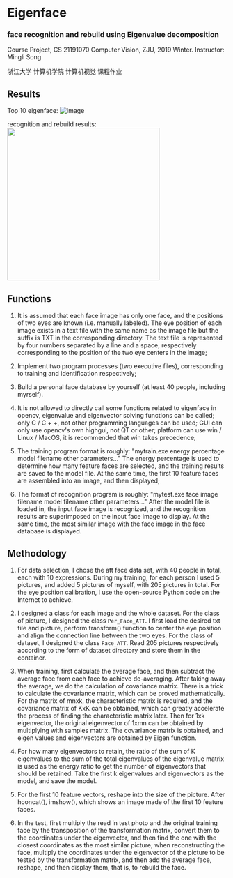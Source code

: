 # Eigenface

### face recognition and rebuild using Eigenvalue decomposition

Course Project, CS 21191070 Computer Vision, ZJU, 2019 Winter. Instructor: Mingli Song

浙江大学 计算机学院 计算机视觉 课程作业



## Results

Top 10 eigenface:
![image](https://github.com/RuiFeiHe/Eigenface/blob/master/top10.png)


recognition and rebuild results:
<img width="350" height="350" src="https://github.com/RuiFeiHe/Eigenface/blob/master/Eigenface.png"/>


## Functions

1. It is assumed that each face image has only one face, and the positions of two eyes are known (i.e. manually labeled). The eye position of each image exists in a text file with the same name as the image file but the suffix is TXT in the corresponding directory. The text file is represented by four numbers separated by a line and a space, respectively corresponding to the position of the two eye centers in the image;

2. Implement two program processes (two executive files), corresponding to training and identification respectively;

3. Build a personal face database by yourself (at least 40 people, including myrself). 

4. It is not allowed to directly call some functions related to eigenface in opencv, eigenvalue and eigenvector solving functions can be called; only C / C + +, not other programming languages can be used; GUI can only use opencv's own highgui, not QT or other; platform can use win / Linux / MacOS, it is recommended that win takes precedence;

5. The training program format is roughly: "mytrain.exe energy percentage model filename other parameters..." The energy percentage is used to determine how many feature faces are selected, and the training results are saved to the model file. At the same time, the first 10 feature faces are assembled into an image, and then displayed;

6. The format of recognition program is roughly: "mytest.exe face image filename model filename other parameters..." After the model file is loaded in, the input face image is recognized, and the recognition results are superimposed on the input face image to display. At the same time, the most similar image with the face image in the face database is displayed.



## Methodology

1. For data selection, I chose the att face data set, with 40 people in total, each with 10 expressions. During my training, for each person I used 5 pictures, and added 5 pictures of myself, with 205 pictures in total. For the eye position calibration, I use the open-source Python code on the Internet to achieve.

2. I designed a class for each image and the whole dataset. For the class of picture, I designed the class `Per_Face_ATT`. I first load the desired txt file and picture, perform transform() function to center the eye position and align the connection line between the two eyes. For the class of dataset, I designed the class `Face_ATT`. Read 205 pictures respectively according to the form of dataset directory and store them in the container.

3. When training, first calculate the average face, and then subtract the average face from each face to achieve de-averaging. After taking away the average, we do the calculation of covariance matrix. There is a trick to calculate the covariance matrix, which can be proved mathematically. For the matrix of mnxk, the characteristic matrix is required, and the covariance matrix of KxK can be obtained, which can greatly accelerate the process of finding the characteristic matrix later. Then for 1xk eigenvector, the original eigenvector of 1xmn can be obtained by multiplying with samples matrix. The covariance matrix is obtained, and eigen values and eigenvectors are obtained by Eigen function.

4. For how many eigenvectors to retain, the ratio of the sum of K eigenvalues to the sum of the total eigenvalues of the eigenvalue matrix is used as the energy ratio to get the number of eigenvectors that should be retained. Take the first k eigenvalues and eigenvectors as the model, and save the model.

5. For the first 10 feature vectors, reshape into the size of the picture. After hconcat(), imshow(), which shows an image made of the first 10 feature faces.

6. In the test, first multiply the read in test photo and the original training face by the transposition of the transformation matrix, convert them to the coordinates under the eigenvector, and then find the one with the closest coordinates as the most similar picture; when reconstructing the face, multiply the coordinates under the eigenvector of the picture to be tested by the transformation matrix, and then add the average face, reshape, and then display them, that is, to rebuild the face.
